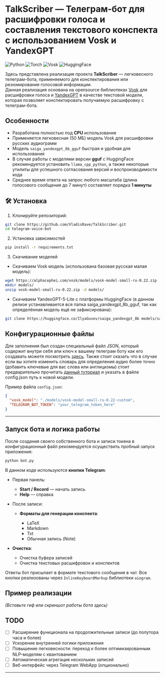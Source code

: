 # **TalkScriber** — Телеграм-бот для расшифровки голоса и составления текстового конспекта с использованием Vosk и YandexGPT

![Python](https://img.shields.io/badge/Python-3.9-blue)
![Torch](https://img.shields.io/badge/Torch-2.7.0-orange)
![Vosk](https://img.shields.io/badge/Vosk-0.3.45-green)
![HuggingFace](https://img.shields.io/badge/HuggingFace-models-yellow)

Здесь представлена реализация проекта **TalkScriber** — легковесного телеграм-бота, применяемого для конспектирования или резюмирования голосовой информации.  
Данная реализация основана на opensource библиотеках [Vosk](https://alphacephei.com/vosk/) для расшифровки голоса и [YandexGPT](https://huggingface.co/IlyaGusev/saiga_yandexgpt_8b) в качестве текстовой модели, которая позволяет конспектировать получаемую расшифровку с телеграм-бота.

## Особенности

- Разработана полностью под **CPU** использование
- Применяется легковесная (50 МБ) модель Vosk для расшифровки русских аудиограмм
- Модель `saiga_yandexgpt_8b_gguf` быстрая и удобная для использования
- В случае работы с моделями версии **gguf** с HuggingFace рекомендуется установить `llama_cpp_python`, а также некоторые утилиты для успешного согласования версий и воспроизводимости кода
- Среднее время ответа на запрос любого масштаба (длина голосового сообщения до 7 минут) составляет порядка **1 минуты**

## 🛠️ Установка

1. Клонируйте репозиторий:

```bash
git clone https://github.com/VladisRave/TalkScriber.git
cd telegram-voice-bot
````

2. Установка зависимостей

```bash
pip install -r requirements.txt
```

3. Скачивание моделей

- Скачиваем Vosk модель (использована базовая русская малая модель):
```bash
wget https://alphacephei.com/vosk/models/vosk-model-small-ru-0.22.zip
mkdir models/
unzip vosk-model-small-ru-0.22.zip -d models/
```

- Скачиваем YandexGPT-5-Lite с платформы HuggingFace (в данном релизе устанавливается вся папка saiga_yandexgpt_8b_gguf, так как определённая модель ещё не зафиксирована):

```bash
git clone https://huggingface.co/IlyaGusev/saiga_yandexgpt_8b models/saiga_yandexgpt_8b

```


## Конфигурационные файлы

Для заполнения был создан специальный файл JSON, который содержит внутри себя апи ключ к вашему телеграм боту как его создавать можете посмотреть [здесь](https://core.telegram.org/bots/tutorial#getting-ready). Также стоит сказать что в случае если вы хотите изменить словарь для определения аудио более точно (добавить ключевые для вас слова или англицизмы) стоит предварительно прочитать [данный туториал](https://habr.com/ru/articles/735480/) и указать в файле config.json путь к новой модели.

Пример файла `config.json`:

```json
{
  "vosk_model": "./models/vosk-model-small-ru-0.22-custom",
  "TELEGRAM_BOT_TOKEN": "your_telegram_token_here"
}

```

---

## Запуск бота и логика работы

После создания своего собственного бота и записи токена в конфигурационный файл рекомендуется осуществить пробный запуск приложения:

```bash
python bot.py
```

В данном коде используются **кнопки Telegram**:

* Первая панель:

  * **Start / Record** — начать запись
  * **Help** — справка
* После записи:

  * **Форматы для генерации конспекта**:

    * LaTeX
    * Markdown
    * Txt
    * Обычная запись (Note)
* **Очистка**:

  * Очистка буфера записей
  * Очистка текстовых расшифровок и конспектов

Ответы бот присылает в формате текстового сообщения в чат. Все кнопки реализованы через `InlineKeyboardMarkup` библиотеки `aiogram`.



## Пример реализации

*(Вставьте гиф или скриншот работы бота здесь)*



## TODO

* [ ] Расширение функционала на продолжительные записи (до полутора часа и более)
* [ ] Ускорение внутренней логики приложения
* [ ] Повышение легковесности: переход к более оптимизированным NLP-моделям с квантованием
* [ ] Автоматическая агрегация нескольких записей
* [ ] Веб-интерфейс через Telegram WebApp (опционально)

---